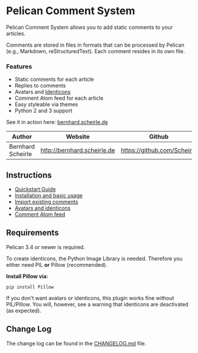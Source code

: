 # Pelican Comment System

Pelican Comment System allows you to add static comments to your articles.

Comments are stored in files in formats that can be processed by Pelican (e.g., Markdown, reStructuredText). Each comment resides in its own file.

### Features

 - Static comments for each article
 - Replies to comments
 - Avatars and [Identicons](https://en.wikipedia.org/wiki/Identicon)
 - Comment Atom feed for each article
 - Easy styleable via themes
 - Python 2 and 3 support


See it in action here: [bernhard.scheirle.de](http://bernhard.scheirle.de/posts/2014/March/29/static-comments-via-email/)

Author             | Website                       | Github
-------------------|-------------------------------|------------------------------
Bernhard Scheirle  | <http://bernhard.scheirle.de> | <https://github.com/Scheirle>

## Instructions

 - [Quickstart Guide](doc/quickstart.md)
 - [Installation and basic usage](doc/installation.md)
 - [Import existing comments](docs/import.md)
 - [Avatars and identicons](doc/avatars.md)
 - [Comment Atom feed](doc/feed.md)
 
## Requirements

Pelican 3.4 or newer is required.

To create identicons, the Python Image Library is needed. Therefore you either need PIL **or** Pillow (recommended).

**Install Pillow via:**

    pip install Pillow

If you don't want avatars or identicons, this plugin works fine without PIL/Pillow. You will, however, see a warning that identicons are deactivated (as expected).

## Change Log

The change log can be found in the [CHANGELOG.md](./CHANGELOG.md) file.
